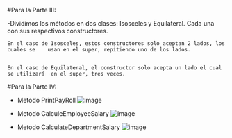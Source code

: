 #Para la Parte III:

-Dividimos los métodos en dos clases: Isosceles y Equilateral. Cada una con sus respectivos constructores.

	En el caso de Isosceles, estos constructores solo aceptan 2 lados, los cuales se 	usan en el super, repitiendo uno de los lados.

	
	En el caso de Equilateral, el constructor solo acepta un lado el cual se utilizará 	en el super, tres veces.

#Para la Parte IV:
- Metodo PrintPayRoll
![image](https://user-images.githubusercontent.com/80064766/112683576-c5599b80-8e3f-11eb-8595-4a3e6dac058b.png)

- Metodo CalculeEmployeeSalary
![image](https://user-images.githubusercontent.com/80064766/112683710-fb971b00-8e3f-11eb-8c39-63d2f0e308d5.png)

- Metodo CalculateDepartmentSalary
![image](https://user-images.githubusercontent.com/80064766/112683745-0c479100-8e40-11eb-8b3d-6117104f32ef.png)
